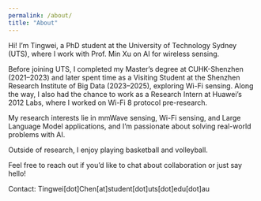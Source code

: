```yaml
---
permalink: /about/
title: "About"
---
```


Hi! I’m Tingwei, a PhD student at the University of Technology Sydney (UTS), where I work with Prof. Min Xu on AI for wireless sensing.

Before joining UTS, I completed my Master’s degree at CUHK-Shenzhen (2021–2023) and later spent time as a Visiting Student at the Shenzhen Research Institute of Big Data (2023–2025), exploring Wi-Fi sensing. Along the way, I also had the chance to work as a Research Intern at Huawei’s 2012 Labs, where I worked on Wi-Fi 8 protocol pre-research.

My research interests lie in mmWave sensing, Wi-Fi sensing, and Large Language Model applications, and I’m passionate about solving real-world problems with AI.

Outside of research, I enjoy playing basketball and volleyball.

Feel free to reach out if you’d like to chat about collaboration or just say hello!

Contact: Tingwei[dot]Chen[at]student[dot]uts[dot]edu[dot]au
